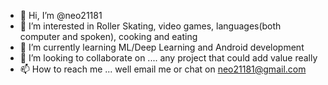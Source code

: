 - 👋 Hi, I’m @neo21181
- 👀 I’m interested in Roller Skating, video games, languages(both computer and spoken), cooking and eating
- 🌱 I’m currently learning ML/Deep Learning and Android development
- 💞️ I’m looking to collaborate on .... any project that could add value really
- 📫 How to reach me ... well email me or chat on neo21181@gmail.com

<!---
neo21181/neo21181 is a ✨ special ✨ repository because its `README.md` (this file) appears on your GitHub profile.
You can click the Preview link to take a look at your changes.
--->
